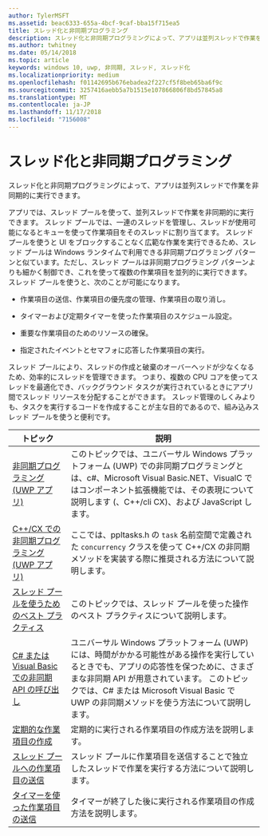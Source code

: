 ```yaml
---
author: TylerMSFT
ms.assetid: beac6333-655a-4bcf-9caf-bba15f715ea5
title: スレッド化と非同期プログラミング
description: スレッド化と非同期プログラミングによって、アプリは並列スレッドで作業を非同期的に実行できます。
ms.author: twhitney
ms.date: 05/14/2018
ms.topic: article
keywords: windows 10, uwp, 非同期, スレッド, スレッド化
ms.localizationpriority: medium
ms.openlocfilehash: f01142695b676ebadea2f227cf5f8beb65ba6f9c
ms.sourcegitcommit: 3257416aebb5a7b1515e107866806f8bd57845a8
ms.translationtype: MT
ms.contentlocale: ja-JP
ms.lasthandoff: 11/17/2018
ms.locfileid: "7156008"
---
```

# <a name="threading-and-async-programming"></a>スレッド化と非同期プログラミング
スレッド化と非同期プログラミングによって、アプリは並列スレッドで作業を非同期的に実行できます。

アプリでは、スレッド プールを使って、並列スレッドで作業を非同期的に実行できます。 スレッド プールでは、一連のスレッドを管理し、スレッドが使用可能になるとキューを使って作業項目をそのスレッドに割り当てます。 スレッド プールを使うと UI をブロックすることなく広範な作業を実行できるため、スレッド プールは Windows ランタイムで利用できる非同期プログラミング パターンと似ています。ただし、スレッド プールは非同期プログラミング パターンよりも細かく制御でき、これを使って複数の作業項目を並列的に実行できます。 スレッド プールを使うと、次のことが可能になります。

-   作業項目の送信、作業項目の優先度の管理、作業項目の取り消し。

-   タイマーおよび定期タイマーを使った作業項目のスケジュール設定。

-   重要な作業項目のためのリソースの確保。

-   指定されたイベントとセマフォに応答した作業項目の実行。

スレッド プールにより、スレッドの作成と破棄のオーバーヘッドが少なくなるため、効率的にスレッドを管理できます。 つまり、複数の CPU コアを使ってスレッドを最適化でき、バックグラウンド タスクが実行されているときにアプリ間でスレッド リソースを分配することができます。 スレッド管理のしくみよりも、タスクを実行するコードを作成することが主な目的であるので、組み込みスレッド プールを使うと便利です。

| トピック                                                                                                          | 説明                         |
|----------------------------------------------------------------------------------------------------------------|-------------------------------------|
| [非同期プログラミング (UWP アプリ)](asynchronous-programming-universal-windows-platform-apps.md)              | このトピックでは、ユニバーサル Windows プラットフォーム (UWP) での非同期プログラミングとは、c#、Microsoft Visual Basic.NET、VisualC ではコンポーネント拡張機能では、その表現について説明します (、C++/cli CX)、および JavaScript します。 |
| [C++/CX での非同期プログラミング (UWP アプリ)](asynchronous-programming-in-cpp-universal-windows-platform-apps.md)| ここでは、ppltasks.h の <code>task</code> 名前空間で定義された <code>concurrency</code> クラスを使って C++/CX の非同期メソッドを実装する際に推奨される方法について説明します。 |
| [スレッド プールを使うためのベスト プラクティス](best-practices-for-using-the-thread-pool.md)                         | このトピックでは、スレッド プールを使った操作のベスト プラクティスについて説明します。 |
| [C# または Visual Basic での非同期 API の呼び出し](call-asynchronous-apis-in-csharp-or-visual-basic.md)             | ユニバーサル Windows プラットフォーム (UWP) には、時間がかかる可能性がある操作を実行しているときでも、アプリの応答性を保つために、さまざまな非同期 API が用意されています。 このトピックでは、C# または Microsoft Visual Basic で UWP の非同期メソッドを使う方法について説明します。 |
| [定期的な作業項目の作成](create-a-periodic-work-item.md)                                                   | 定期的に実行される作業項目の作成方法を説明します。 |
| [スレッド プールへの作業項目の送信](submit-a-work-item-to-the-thread-pool.md)                               | スレッド プールに作業項目を送信することで独立したスレッドで作業を実行する方法について説明します。 |
| [タイマーを使った作業項目の送信](use-a-timer-to-submit-a-work-item.md)                                       | タイマーが終了した後に実行される作業項目の作成方法を説明します。 |
